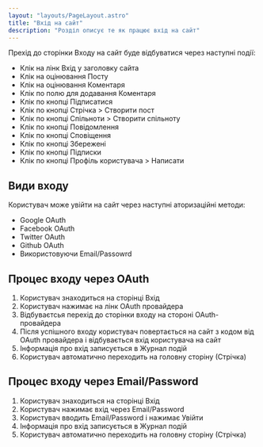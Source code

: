 ```yaml
---
layout: "layouts/PageLayout.astro"
title: "Вхід на сайт"
description: "Розділ описує те як працює вхід на сайт"
---
```


Прехід до сторінки Входу на сайт буде відбуватися через наступні події:

- Клік на лінк Вхід у заголовку сайта
- Клік на оцінювання Посту
- Клік на оцінювання Коментаря
- Клік по полю для додавання Коментаря
- Клік по кнопці Підписатися
- Клік по кнопці Стрічка > Створити пост
- Клік по кнопці Спільноти > Створити спільноту
- Клік по кнопці Повідомлення
- Клік по кнопці Сповіщення
- Клік по кнопці Збережені
- Клік по кнопці Підписки
- Клік по кнопці Профіль користувача > Написати

## Види входу

Користувач може увійти на сайт через наступні аторизаційні методи:

- Google OAuth
- Facebook OAuth
- Twitter OAuth
- Github OAuth
- Використовуючи Email/Passowrd

## Процес входу через OAuth

1. Користувач знаходиться на сторінці Вхід
2. Користувач нажимає на лінк OAuth провайдера
3. Відбуваєтсья перехід до сторінки входу на стороні OAuth-провайдера
4. Після успішного входу користувач повертається на сайт з кодом від OAuth провайдера і відбувається вхід користувача на сайт
5. Інформація про вхід записується в Журнал подій
6. Користувач автоматично переходить на головну сторіну (Стрічка)

## Процес входу через Email/Password

1. Користувач знаходиться на сторінці Вхід
2. Користувач нажимає вхід через Email/Password
3. Користувач вводить Email/Password і нажимає Увійти
4. Інформація про вхід записується в Журнал подій
5. Користувач автоматично переходить на головну сторіну (Стрічка)
